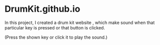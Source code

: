 # DrumKit.github.io
In this project, I created a drum kit website , which make sound when that particular key is pressed or that button is clicked.

(Press the shown key or click it to play the sound.)
